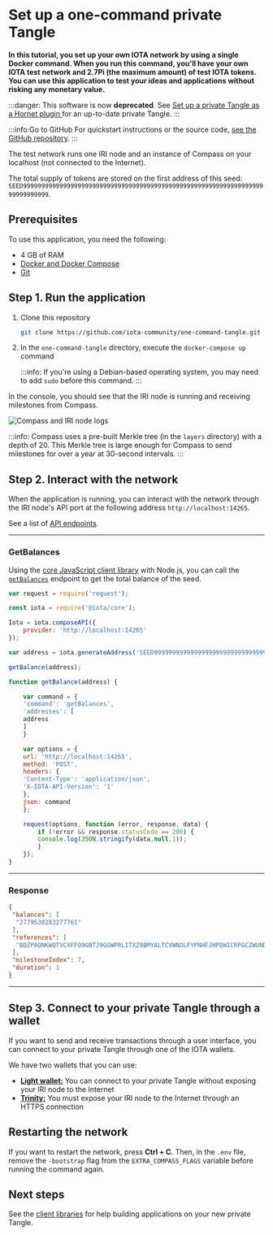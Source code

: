 # Set up a one-command private Tangle

**In this tutorial, you set up your own IOTA network by using a single Docker command. When you run this command, you'll have your own IOTA test network and 2.7Pi (the maximum amount) of test IOTA tokens. You can use this application to test your ideas and applications without risking any monetary value.**

:::danger:
This software is now **deprecated**. See [Set up a private Tangle as a Hornet plugin
](root://hornet/1.1/tutorials/set-up-a-private-tangle-hornet.md) for an up-to-date private Tangle.
:::

:::info:Go to GitHub
For quickstart instructions or the source code, [see the GitHub repository](https://github.com/iota-community/one-command-tangle).
:::

The test network runs one IRI node and an instance of Compass on your localhost (not connected to the Internet).

The total supply of tokens are stored on the first address of this seed: `SEED99999999999999999999999999999999999999999999999999999999999999999999999999999`.

## Prerequisites

To use this application, you need the following:

- 4 GB of RAM
- [Docker and Docker Compose](https://docs.docker.com/compose/install/)
- [Git](https://git-scm.com/downloads)

## Step 1. Run the application

1. Clone this repository

    ```bash
    git clone https://github.com/iota-community/one-command-tangle.git
    ```
 
2. In the `one-command-tangle` directory, execute the `docker-compose up` command

    :::info:
    If you're using a Debian-based operating system, you may need to add `sudo` before this command.
    :::

 In the console, you should see that the IRI node is running and receiving milestones from Compass.
 
 ![Compass and IRI node logs](../images/cli.gif)

 :::info:
 Compass uses a pre-built Merkle tree (in the `layers` directory) with a depth of 20. This Merkle tree is large enough for Compass to send milestones for over a year at 30-second intervals.
 :::
 
## Step 2. Interact with the network

When the application is running, you can interact with the network through the IRI node's API port at the following address `http://localhost:14265`.

See a list of [API endpoints](root://hornet/1.1/references/api-reference.md).

--------------------
### GetBalances
Using the [core JavaScript client library](root://core/1.0/overview.md) with Node.js, you can call the [`getBalances`](root://hornet/1.1/references/api-reference.md#getbalances) endpoint to get the total balance of the seed.


 ```js
 var request = require('request');

 const iota = require('@iota/core');

 Iota = iota.composeAPI({
     provider: 'http://localhost:14265'
 });

 var address = iota.generateAddress('SEED99999999999999999999999999999999999999999999999999999999999999999999999999999',0);

 getBalance(address);

 function getBalance(address) {

     var command = {
     'command': 'getBalances',
     'addresses': [
     address
     ]
     }

     var options = {
     url: 'http://localhost:14265',
     method: 'POST',
     headers: {
     'Content-Type': 'application/json',
     'X-IOTA-API-Version': '1'
     },
     json: command
     };

     request(options, function (error, response, data) {
         if (!error && response.statusCode == 200) {
         console.log(JSON.stringify(data,null,1));
         }
     });
 }
 ```
---
### Response
```json
{
 "balances": [
  "2779530283277761"
 ],
 "references": [
  "BDZPAONKWQTVCXFFO9GBTJ9GGWPRLITXZ9BMYALTCVWNOLFYPNHFJHPDWICRPGCZWUNDQHV9UDEXGW999"
 ],
 "milestoneIndex": 7,
 "duration": 1
}
```
--------------------

## Step 3. Connect to your private Tangle through a wallet

If you want to send and receive transactions through a user interface, you can connect to your private Tangle through one of the IOTA wallets.

We have two wallets that you can use:

- [**Light wallet:**](../tutorials/connect-to-light.md) You can connect to your private Tangle without exposing your IRI node to the Internet
- [**Trinity:**](../tutorials/connect-to-trinity.md) You must expose your IRI node to the Internet through an HTTPS connection

## Restarting the network

If you want to restart the network, press **Ctrl + C**. Then, in the `.env` file, remove the `-bootstrap` flag from the `EXTRA_COMPASS_FLAGS` variable before running the command again.

## Next steps

See the [client libraries](root://client-libraries/1.0/overview.md) for help building applications on your new private Tangle.
